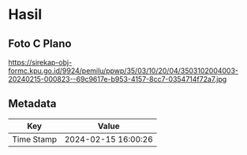 # Hasil

## Foto C Plano

https://sirekap-obj-formc.kpu.go.id/9924/pemilu/ppwp/35/03/10/20/04/3503102004003-20240215-000823--69c9617e-b953-4157-8cc7-0354714f72a7.jpg


## Metadata

| Key        | Value               |
| ---------- | ------------------- |
| Time Stamp | 2024-02-15 16:00:26 |



